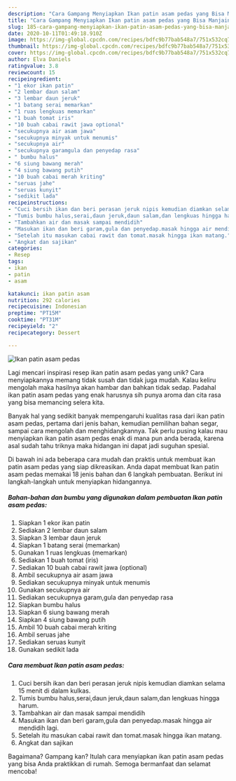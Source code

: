 ```yaml
---
description: "Cara Gampang Menyiapkan Ikan patin asam pedas yang Bisa Manjain Lidah"
title: "Cara Gampang Menyiapkan Ikan patin asam pedas yang Bisa Manjain Lidah"
slug: 185-cara-gampang-menyiapkan-ikan-patin-asam-pedas-yang-bisa-manjain-lidah
date: 2020-10-11T01:49:18.910Z
image: https://img-global.cpcdn.com/recipes/bdfc9b77bab548a7/751x532cq70/ikan-patin-asam-pedas-foto-resep-utama.jpg
thumbnail: https://img-global.cpcdn.com/recipes/bdfc9b77bab548a7/751x532cq70/ikan-patin-asam-pedas-foto-resep-utama.jpg
cover: https://img-global.cpcdn.com/recipes/bdfc9b77bab548a7/751x532cq70/ikan-patin-asam-pedas-foto-resep-utama.jpg
author: Elva Daniels
ratingvalue: 3.8
reviewcount: 15
recipeingredient:
- "1 ekor ikan patin"
- "2 lembar daun salam"
- "3 lembar daun jeruk"
- "1 batang serai memarkan"
- "1 ruas lengkuas memarkan"
- "1 buah tomat iris"
- "10 buah cabai rawit jawa optional"
- "secukupnya air asam jawa"
- "secukupnya minyak untuk menumis"
- "secukupnya air"
- "secukupnya garamgula dan penyedap rasa"
- " bumbu halus"
- "6 siung bawang merah"
- "4 siung bawang putih"
- "10 buah cabai merah kriting"
- "seruas jahe"
- "seruas kunyit"
- "sedikit lada"
recipeinstructions:
- "Cuci bersih ikan dan beri perasan jeruk nipis kemudian diamkan selama 15 menit di dalam kulkas."
- "Tumis bumbu halus,serai,daun jeruk,daun salam,dan lengkuas hingga harum."
- "Tambahkan air dan masak sampai mendidih"
- "Masukan ikan dan beri garam,gula dan penyedap.masak hingga air mendidih lagi."
- "Setelah itu masukan cabai rawit dan tomat.masak hingga ikan matang."
- "Angkat dan sajikan"
categories:
- Resep
tags:
- ikan
- patin
- asam

katakunci: ikan patin asam 
nutrition: 292 calories
recipecuisine: Indonesian
preptime: "PT15M"
cooktime: "PT31M"
recipeyield: "2"
recipecategory: Dessert

---
```



![Ikan patin asam pedas](https://img-global.cpcdn.com/recipes/bdfc9b77bab548a7/751x532cq70/ikan-patin-asam-pedas-foto-resep-utama.jpg)

Lagi mencari inspirasi resep ikan patin asam pedas yang unik? Cara menyiapkannya memang tidak susah dan tidak juga mudah. Kalau keliru mengolah maka hasilnya akan hambar dan bahkan tidak sedap. Padahal ikan patin asam pedas yang enak harusnya sih punya aroma dan cita rasa yang bisa memancing selera kita.

Banyak hal yang sedikit banyak mempengaruhi kualitas rasa dari ikan patin asam pedas, pertama dari jenis bahan, kemudian pemilihan bahan segar, sampai cara mengolah dan menghidangkannya. Tak perlu pusing kalau mau menyiapkan ikan patin asam pedas enak di mana pun anda berada, karena asal sudah tahu triknya maka hidangan ini dapat jadi suguhan spesial.




Di bawah ini ada beberapa cara mudah dan praktis untuk membuat ikan patin asam pedas yang siap dikreasikan. Anda dapat membuat Ikan patin asam pedas memakai 18 jenis bahan dan 6 langkah pembuatan. Berikut ini langkah-langkah untuk menyiapkan hidangannya.

<!--inarticleads1-->

##### Bahan-bahan dan bumbu yang digunakan dalam pembuatan Ikan patin asam pedas:

1. Siapkan 1 ekor ikan patin
1. Sediakan 2 lembar daun salam
1. Siapkan 3 lembar daun jeruk
1. Siapkan 1 batang serai (memarkan)
1. Gunakan 1 ruas lengkuas (memarkan)
1. Sediakan 1 buah tomat (iris)
1. Sediakan 10 buah cabai rawit jawa (optional)
1. Ambil secukupnya air asam jawa
1. Sediakan secukupnya minyak untuk menumis
1. Gunakan secukupnya air
1. Sediakan secukupnya garam,gula dan penyedap rasa
1. Siapkan  bumbu halus
1. Siapkan 6 siung bawang merah
1. Siapkan 4 siung bawang putih
1. Ambil 10 buah cabai merah kriting
1. Ambil seruas jahe
1. Sediakan seruas kunyit
1. Gunakan sedikit lada




<!--inarticleads2-->

##### Cara membuat Ikan patin asam pedas:

1. Cuci bersih ikan dan beri perasan jeruk nipis kemudian diamkan selama 15 menit di dalam kulkas.
1. Tumis bumbu halus,serai,daun jeruk,daun salam,dan lengkuas hingga harum.
1. Tambahkan air dan masak sampai mendidih
1. Masukan ikan dan beri garam,gula dan penyedap.masak hingga air mendidih lagi.
1. Setelah itu masukan cabai rawit dan tomat.masak hingga ikan matang.
1. Angkat dan sajikan




Bagaimana? Gampang kan? Itulah cara menyiapkan ikan patin asam pedas yang bisa Anda praktikkan di rumah. Semoga bermanfaat dan selamat mencoba!
